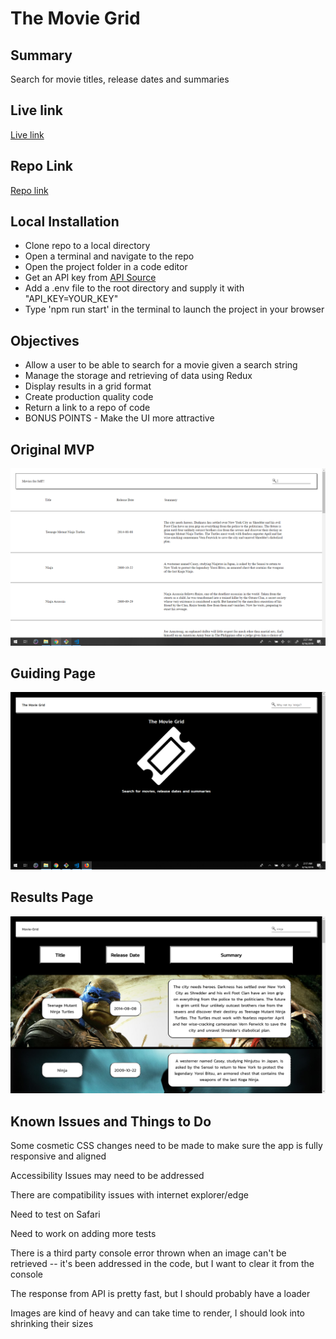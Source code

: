 <h1> The Movie Grid </h1>

<h2> Summary </h2>
<p>Search for movie titles, release dates and summaries</p>

<h2> Live link </h2>
<a href="https://hzba000.github.io/movie-grid/"> Live link </a>

<h2> Repo Link </h2>
<a href="https://github.com/hzba000/movie-grid"> Repo link </a>

<h2>Local Installation</h2>
<ul>
  <li> Clone repo to a local directory </li>
  <li> Open a terminal and navigate to the repo </li>
  <li> Open the project folder in a code editor</li>
  <li> Get an API key from <a href="http://api.themoviedb.org">API Source</a>
  <li> Add a .env file to the root directory and supply it with "API_KEY=YOUR_KEY" </li>
  <li> Type 'npm run start' in the terminal to launch the project in your browser</li>
</ul>

<h2> Objectives </h2>
<ul>
  <li>Allow a user to be able to search for a movie given a search string</li> 
  <li>Manage the storage and retrieving of data using Redux</li>  
  <li>Display results in a grid format</li>  
  <li>Create production quality code</li>  
  <li>Return a link to a repo of code</li>  
  <li>BONUS POINTS - Make the UI more attractive</li> 
</ul>

<h2> Original MVP </h2>
<img src="./screenshots/original_mvp.png" />

<h2> Guiding Page </h2>
<img src="./screenshots/movie-grid-screenshot-3.png" />

<h2> Results Page </h2>
<img src="./screenshots/movie-grid-screenshot.png" />

<h2> Known Issues and Things to Do </h2>
<p>Some cosmetic CSS changes need to be made to make sure the app is fully responsive and aligned</p>
<p>Accessibility Issues may need to be addressed</p>
<p>There are compatibility issues with internet explorer/edge</p>
<p>Need to test on Safari</p>
<p>Need to work on adding more tests</p>
<p>There is a third party console error thrown when an image can't be retrieved -- it's been addressed in the code, but I want to clear it from the console</p>
<p>The response from API is pretty fast, but I should probably have a loader</p>
<p>Images are kind of heavy and can take time to render, I should look into shrinking their sizes</p>













